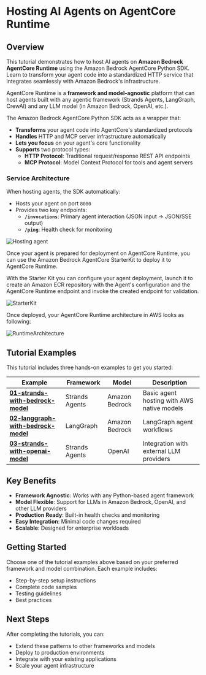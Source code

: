 # Hosting AI Agents on AgentCore Runtime

## Overview

This tutorial demonstrates how to host AI agents on **Amazon Bedrock AgentCore Runtime** using the Amazon Bedrock AgentCore Python SDK. Learn to transform your agent code into a standardized HTTP service that integrates seamlessly with Amazon Bedrock's infrastructure.

AgentCore Runtime is a **framework and model-agnostic** platform that can host agents built with any agentic framework (Strands Agents, LangGraph, CrewAI) and any LLM model (in Amazon Bedrock, OpenAI, etc.).

The Amazon Bedrock AgentCore Python SDK acts as a wrapper that:

- **Transforms** your agent code into AgentCore's standardized protocols
- **Handles** HTTP and MCP server infrastructure automatically
- **Lets you focus** on your agent's core functionality
- **Supports** two protocol types:
  - **HTTP Protocol**: Traditional request/response REST API endpoints
  - **MCP Protocol**: Model Context Protocol for tools and agent servers

### Service Architecture

When hosting agents, the SDK automatically:

- Hosts your agent on port `8080`
- Provides two key endpoints:
  - **`/invocations`**: Primary agent interaction (JSON input → JSON/SSE output)
  - **`/ping`**: Health check for monitoring

![Hosting agent](images/hosting_agent_python_sdk.png)

Once your agent is prepared for deployment on AgentCore Runtime, you can use the Amazon Bedrock AgentCore StarterKit to deploy it to AgentCore Runtime.

With the Starter Kit you can configure your agent deployment, launch it to create an Amazon ECR repository with the Agent's configuration and the AgentCore Runtime endpoint and invoke the created endpoint for validation.

![StarterKit](../images/runtime_overview.png)

Once deployed, your AgentCore Runtime architecture in AWS looks as following:

![RuntimeArchitecture](../images/runtime_architecture.png)

## Tutorial Examples

This tutorial includes three hands-on examples to get you started:

| Example                                                                | Framework      | Model          | Description                                |
| ---------------------------------------------------------------------- | -------------- | -------------- | ------------------------------------------ |
| **[01-strands-with-bedrock-model](01-strands-with-bedrock-model)**     | Strands Agents | Amazon Bedrock | Basic agent hosting with AWS native models |
| **[02-langgraph-with-bedrock-model](02-langgraph-with-bedrock-model)** | LangGraph      | Amazon Bedrock | LangGraph agent workflows                  |
| **[03-strands-with-openai-model](03-strands-with-openai-model)**       | Strands Agents | OpenAI         | Integration with external LLM providers    |

## Key Benefits

- **Framework Agnostic**: Works with any Python-based agent framework
- **Model Flexible**: Support for LLMs in Amazon Bedrock, OpenAI, and other LLM providers
- **Production Ready**: Built-in health checks and monitoring
- **Easy Integration**: Minimal code changes required
- **Scalable**: Designed for enterprise workloads

## Getting Started

Choose one of the tutorial examples above based on your preferred framework and model combination. Each example includes:

- Step-by-step setup instructions
- Complete code samples
- Testing guidelines
- Best practices

## Next Steps

After completing the tutorials, you can:

- Extend these patterns to other frameworks and models
- Deploy to production environments
- Integrate with your existing applications
- Scale your agent infrastructure
